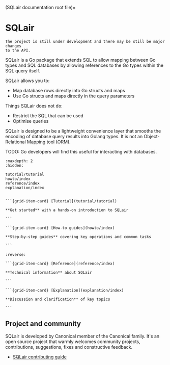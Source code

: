 (SQLair documentation root file)=
# SQLair

```{note}
The project is still under development and there may be still be major changes
to the API.
```

SQLair is a Go package that extends SQL to allow mapping between Go types and
SQL databases by allowing references to the Go types within the SQL query
itself. 

SQLair allows you to:

- Map database rows directly into Go structs and maps
- Use Go structs and maps directly in the query parameters

Things SQLair does not do:

- Restrict the SQL that can be used
- Optimise queries

SQLair is designed to be a lightweight convenience layer that smooths the
encoding of database query results into Golang types. It is not an
Object-Relational Mapping tool (ORM).

TODO: Go developers will find this useful for interacting with databases.

```{toctree}
:maxdepth: 2
:hidden:

tutorial/tutorial
howto/index
reference/index
explanation/index
```

````{grid} 1 1 2 2 

```{grid-item-card} [Tutorial](tutorial/tutorial)

**Get started** with a hands-on introduction to SQLair

```

```{grid-item-card} [How-to guides](howto/index)

**Step-by-step guides** covering key operations and common tasks

```

````

````{grid} 1 1 2 2
:reverse:

```{grid-item-card} [Reference](reference/index)

**Technical information** about SQLair

```

```{grid-item-card} [Explanation](explanation/index)

**Discussion and clarification** of key topics

```

````

## Project and community

SQLair is developed by Canonical member of the Canonical family. It's an open
source project that warmly welcomes community projects, contributions,
suggestions, fixes and constructive feedback.

- [SQLair contributing guide](https://github.com/canonical/sqlair/blob/main/CONTRIBUTING.md>)

